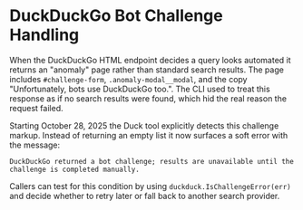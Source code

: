 # DuckDuckGo Bot Challenge Handling

When the DuckDuckGo HTML endpoint decides a query looks automated it returns an
"anomaly" page rather than standard search results. The page includes
`#challenge-form`, `.anomaly-modal__modal`, and the copy
"Unfortunately, bots use DuckDuckGo too.". The CLI used to treat this response
as if no search results were found, which hid the real reason the request
failed.

Starting October 28, 2025 the Duck tool explicitly detects this challenge
markup. Instead of returning an empty list it now surfaces a soft error with the
message:

```
DuckDuckGo returned a bot challenge; results are unavailable until the
challenge is completed manually.
```

Callers can test for this condition by using `duckduck.IsChallengeError(err)`
and decide whether to retry later or fall back to another search provider.
